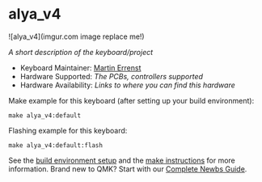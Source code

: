 # alya_v4

![alya_v4](imgur.com image replace me!)

*A short description of the keyboard/project*

* Keyboard Maintainer: [Martin Errenst](https://github.com/crazyimp)
* Hardware Supported: *The PCBs, controllers supported*
* Hardware Availability: *Links to where you can find this hardware*

Make example for this keyboard (after setting up your build environment):

    make alya_v4:default

Flashing example for this keyboard:

    make alya_v4:default:flash

See the [build environment setup](https://docs.qmk.fm/#/getting_started_build_tools) and the [make instructions](https://docs.qmk.fm/#/getting_started_make_guide) for more information. Brand new to QMK? Start with our [Complete Newbs Guide](https://docs.qmk.fm/#/newbs).
